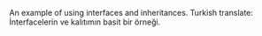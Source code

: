 An example of using interfaces and inheritances.
Turkish translate: İnterfacelerin ve kalıtımın basit bir örneği.
